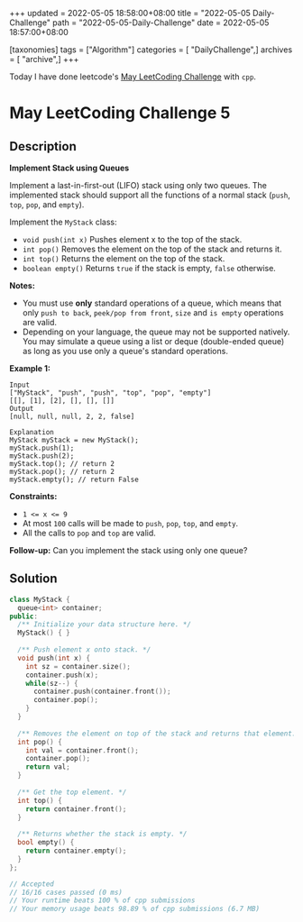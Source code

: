 +++
updated = 2022-05-05 18:58:00+08:00
title = "2022-05-05 Daily-Challenge"
path = "2022-05-05-Daily-Challenge"
date = 2022-05-05 18:57:00+08:00

[taxonomies]
tags = ["Algorithm"]
categories = [ "DailyChallenge",]
archives = [ "archive",]
+++

Today I have done leetcode's [May LeetCoding Challenge](https://leetcode.com/problems/implement-stack-using-queues/) with `cpp`.

<!-- more -->

# May LeetCoding Challenge 5

## Description

**Implement Stack using Queues**

Implement a  last-in-first-out (LIFO) stack using only two queues. The implemented  stack should support all the functions of a normal stack (`push`, `top`, `pop`, and `empty`).

Implement the `MyStack` class:

- `void push(int x)` Pushes element x to the top of the stack.
- `int pop()` Removes the element on the top of the stack and returns it.
- `int top()` Returns the element on the top of the stack.
- `boolean empty()` Returns `true` if the stack is empty, `false` otherwise.

**Notes:**

- You must use **only** standard operations of a queue, which means that only `push to back`, `peek/pop from front`, `size` and `is empty` operations are valid.
- Depending on your language, the queue may not be supported  natively. You may simulate a queue using a list or deque (double-ended  queue) as long as you use only a queue's standard operations.

 

**Example 1:**

```
Input
["MyStack", "push", "push", "top", "pop", "empty"]
[[], [1], [2], [], [], []]
Output
[null, null, null, 2, 2, false]

Explanation
MyStack myStack = new MyStack();
myStack.push(1);
myStack.push(2);
myStack.top(); // return 2
myStack.pop(); // return 2
myStack.empty(); // return False
```

 

**Constraints:**

- `1 <= x <= 9`
- At most `100` calls will be made to `push`, `pop`, `top`, and `empty`.
- All the calls to `pop` and `top` are valid.

 

**Follow-up:** Can you implement the stack using only one queue?

## Solution

``` cpp
class MyStack {
  queue<int> container;
public:
  /** Initialize your data structure here. */
  MyStack() { }
  
  /** Push element x onto stack. */
  void push(int x) {
    int sz = container.size();
    container.push(x);
    while(sz--) {
      container.push(container.front());
      container.pop();
    }
  }
  
  /** Removes the element on top of the stack and returns that element. */
  int pop() {
    int val = container.front();
    container.pop();
    return val;
  }
  
  /** Get the top element. */
  int top() {
    return container.front();
  }
  
  /** Returns whether the stack is empty. */
  bool empty() {
    return container.empty();
  }
};

// Accepted
// 16/16 cases passed (0 ms)
// Your runtime beats 100 % of cpp submissions
// Your memory usage beats 98.89 % of cpp submissions (6.7 MB)
```
